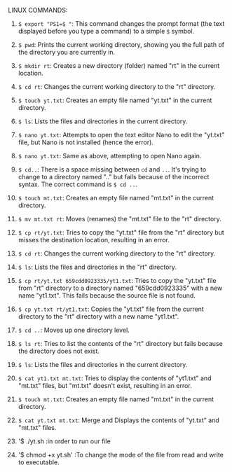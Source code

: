 LINUX COMMANDS:

1. `$ export "PS1=$ "`: This command changes the prompt format (the text displayed before you type a command) to a simple `$` symbol.

2. `$ pwd`: Prints the current working directory, showing you the full path of the directory you are currently in.

3. `$ mkdir rt`: Creates a new directory (folder) named "rt" in the current location.

4. `$ cd rt`: Changes the current working directory to the "rt" directory.

5. `$ touch yt.txt`: Creates an empty file named "yt.txt" in the current directory.

6. `$ ls`: Lists the files and directories in the current directory.

7. `$ nano yt.txt`: Attempts to open the text editor Nano to edit the "yt.txt" file, but Nano is not installed (hence the error).

8. `$ nano yt.txt`: Same as above, attempting to open Nano again.

9. `$ cd..`: There is a space missing between `cd` and `..`. It's trying to change to a directory named ".." but fails because of the incorrect syntax. The correct command is `$ cd ..`.

10. `$ touch mt.txt`: Creates an empty file named "mt.txt" in the current directory.

11. `$ mv mt.txt rt`: Moves (renames) the "mt.txt" file to the "rt" directory.

12. `$ cp rt/yt.txt`: Tries to copy the "yt.txt" file from the "rt" directory but misses the destination location, resulting in an error.

13. `$ cd rt`: Changes the current working directory to the "rt" directory.

14. `$ ls`: Lists the files and directories in the "rt" directory.

15. `$ cp rt/yt.txt 659cdd0923335/yt1.txt`: Tries to copy the "yt.txt" file from "rt" directory to a directory named "659cdd0923335" with a new name "yt1.txt". This fails because the source file is not found.

16. `$ cp yt.txt rt/yt1.txt`: Copies the "yt.txt" file from the current directory to the "rt" directory with a new name "yt1.txt".

17. `$ cd ..`: Moves up one directory level.

18. `$ ls rt`: Tries to list the contents of the "rt" directory but fails because the directory does not exist.

19. `$ ls`: Lists the files and directories in the current directory.

20. `$ cat yt1.txt mt.txt`: Tries to display the contents of "yt1.txt" and "mt.txt" files, but "mt.txt" doesn't exist, resulting in an error.

21. `$ touch mt.txt`: Creates an empty file named "mt.txt" in the current directory.

22. `$ cat yt.txt mt.txt`: Merge and Displays the contents of "yt.txt" and "mt.txt" files.
23. '$ ./yt.sh :in order to run our file
24. '$ chmod +x yt.sh' :To change the mode of the file from read and write to executable.






    



